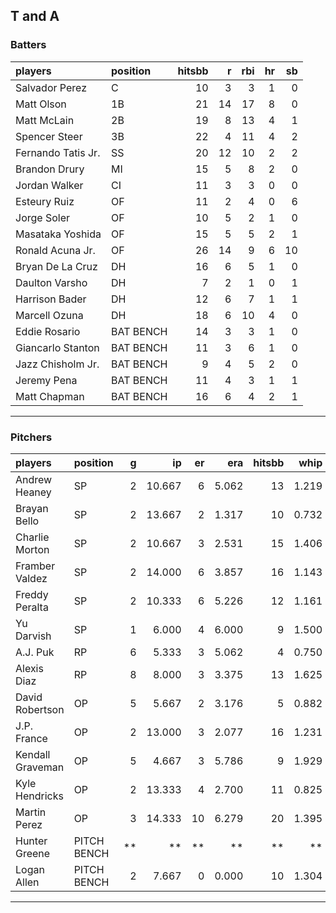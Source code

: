 ## T and A

### Batters

 
|players            |position  | hitsbb|  r| rbi| hr| sb| 
|:------------------|:---------|------:|--:|---:|--:|--:| 
|Salvador Perez     |C         |     10|  3|   3|  1|  0| 
|Matt Olson         |1B        |     21| 14|  17|  8|  0| 
|Matt McLain        |2B        |     19|  8|  13|  4|  1| 
|Spencer Steer      |3B        |     22|  4|  11|  4|  2| 
|Fernando Tatis Jr. |SS        |     20| 12|  10|  2|  2| 
|Brandon Drury      |MI        |     15|  5|   8|  2|  0| 
|Jordan Walker      |CI        |     11|  3|   3|  0|  0| 
|Esteury Ruiz       |OF        |     11|  2|   4|  0|  6| 
|Jorge Soler        |OF        |     10|  5|   2|  1|  0| 
|Masataka Yoshida   |OF        |     15|  5|   5|  2|  1| 
|Ronald Acuna Jr.   |OF        |     26| 14|   9|  6| 10| 
|Bryan De La Cruz   |DH        |     16|  6|   5|  1|  0| 
|Daulton Varsho     |DH        |      7|  2|   1|  0|  1| 
|Harrison Bader     |DH        |     12|  6|   7|  1|  1| 
|Marcell Ozuna      |DH        |     18|  6|  10|  4|  0| 
|Eddie Rosario      |BAT BENCH |     14|  3|   3|  1|  0| 
|Giancarlo Stanton  |BAT BENCH |     11|  3|   6|  1|  0| 
|Jazz Chisholm Jr.  |BAT BENCH |      9|  4|   5|  2|  0| 
|Jeremy Pena        |BAT BENCH |     11|  4|   3|  1|  1| 
|Matt Chapman       |BAT BENCH |     16|  6|   4|  2|  1| 


* * *

### Pitchers

 
|players          |position    |  g|     ip| er|   era| hitsbb|  whip| so|  w| sv| 
|:----------------|:-----------|--:|------:|--:|-----:|------:|-----:|--:|--:|--:| 
|Andrew Heaney    |SP          |  2| 10.667|  6| 5.062|     13| 1.219| 13|  0|  0| 
|Brayan Bello     |SP          |  2| 13.667|  2| 1.317|     10| 0.732| 10|  1|  0| 
|Charlie Morton   |SP          |  2| 10.667|  3| 2.531|     15| 1.406| 12|  2|  0| 
|Framber Valdez   |SP          |  2| 14.000|  6| 3.857|     16| 1.143| 15|  1|  0| 
|Freddy Peralta   |SP          |  2| 10.333|  6| 5.226|     12| 1.161| 13|  0|  0| 
|Yu Darvish       |SP          |  1|  6.000|  4| 6.000|      9| 1.500|  6|  0|  0| 
|A.J. Puk         |RP          |  6|  5.333|  3| 5.062|      4| 0.750|  4|  0|  5| 
|Alexis Diaz      |RP          |  8|  8.000|  3| 3.375|     13| 1.625|  6|  1|  5| 
|David Robertson  |OP          |  5|  5.667|  2| 3.176|      5| 0.882|  4|  0|  1| 
|J.P. France      |OP          |  2| 13.000|  3| 2.077|     16| 1.231|  6|  1|  0| 
|Kendall Graveman |OP          |  5|  4.667|  3| 5.786|      9| 1.929|  5|  2|  0| 
|Kyle Hendricks   |OP          |  2| 13.333|  4| 2.700|     11| 0.825|  6|  1|  0| 
|Martin Perez     |OP          |  3| 14.333| 10| 6.279|     20| 1.395|  6|  1|  0| 
|Hunter Greene    |PITCH BENCH | **|     **| **|    **|     **|    **| **| **| **| 
|Logan Allen      |PITCH BENCH |  2|  7.667|  0| 0.000|     10| 1.304| 10|  0|  0| 


* * *


